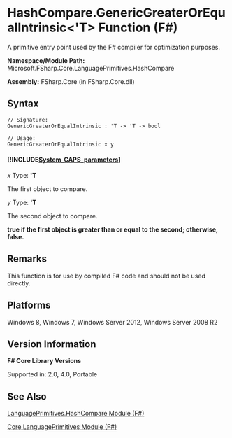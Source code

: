 # HashCompare.GenericGreaterOrEqualIntrinsic<'T> Function (F#)

A primitive entry point used by the F# compiler for optimization purposes.

**Namespace/Module Path:** Microsoft.FSharp.Core.LanguagePrimitives.HashCompare

**Assembly:** FSharp.Core (in FSharp.Core.dll)


## Syntax

```
// Signature:
GenericGreaterOrEqualIntrinsic : 'T -> 'T -> bool

// Usage:
GenericGreaterOrEqualIntrinsic x y
```

#### [!INCLUDE[System_CAPS_parameters](//System/Token/System_CAPS_parameters_md.md)]
*x*
Type: **'T**


The first object to compare.


*y*
Type: **'T**


The second object to compare.



**true if the first object is greater than or equal to the second; otherwise, false.**
## Remarks
This function is for use by compiled F# code and should not be used directly.


## Platforms
Windows 8, Windows 7, Windows Server 2012, Windows Server 2008 R2


## Version Information
**F# Core Library Versions**

Supported in: 2.0, 4.0, Portable




## See Also
[LanguagePrimitives.HashCompare Module &#40;F&#35;&#41;](LanguagePrimitives.HashCompare+Module+%28FSharp%29.md)

[Core.LanguagePrimitives Module &#40;F&#35;&#41;](Core.LanguagePrimitives+Module+%28FSharp%29.md)


